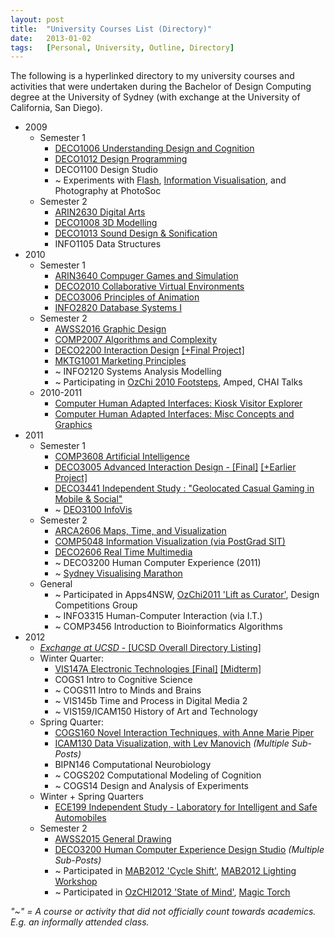 ```yaml
---
layout:	post
title:	"University Courses List (Directory)"
date:	2013-01-02
tags:	[Personal, University, Outline, Directory]
---
```


The following is a hyperlinked directory to my university courses and activities that were undertaken during the Bachelor of Design Computing degree at the University of Sydney (with exchange at the University of California, San Diego).

- 2009
	- Semester 1
		- [DECO1006 Understanding Design and Cognition](../../../2009/dc_s01e01/deco1006_understanding_design_and_cognition/DECO1006-Understanding-Design-Cognition.html)
		- [DECO1012 Design Programming](../../../2009/dc_s01e01/deco1012_design_programming/DECO1012-Design-Programming.html)
		- DECO1100 Design Studio
		- ~ Experiments with [Flash](../../../2009/dc_s01e01/misc/flash_uni_time/flash-sketches.html), [Information Visualisation](../../../2009/dc_s01e01/misc/information_visualisation/infographics/misc-infographics-2009.html), and Photography at PhotoSoc
	- Semester 2
		- [ARIN2630 Digital Arts](../../../2009/dc_s01e02/arin2630_digital_arts/ARIN2630-Digital-Arts.html)
		- [DECO1008 3D Modelling](../../../2009/dc_s01e02/deco1008_3d_modelling/DECO1008-3D-Modelling.html)
		- [DECO1013 Sound Design & Sonification](../../../2009/dc_s01e02/deco1013_sound_design_and_sonification/sound-design-and-sonification.html)
		- INFO1105 Data Structures
- 2010
	- Semester 1
		- [ARIN3640 Compuger Games and Simulation](../../../2010/dc_s02e01/arin3640_computer_games_and_simulation_cgs/arin3640-computer-games-and-simulation.html)
		- [DECO2010 Collaborative Virtual Environments](../../../2010/dc_s02e01/deco2010_collaborative_virtual_environments_cve/deco2010-collaborative-virtual-environments-the-amazing-maze.html)
		- [DECO3006 Principles of Animation](../../../2010/dc_s02e01/deco3006_principles_of_animation_poa/deco3006-principles-of-animation-chime.html)
		- [INFO2820 Database Systems I](../../../2010/dc_s02e01/info2120_info2820_database_systems_1_dbs/info2820-database-systems-1.html)
	- Semester 2
		- [AWSS2016 Graphic Design](../../../2010/dc_s02e02/awss2016_graphic_design_gd/awss2016-graphic-design.html)
		- [COMP2007 Algorithms and Complexity](../../../2010/dc_s02e02/comp2007_algorithms_and_complexity_ac/comp2007-algorithms-and-complexity.html)
		- [DECO2200 Interaction Design](../../../2010/dc_s02e02/deco2200_interaction_design_ixd/deco2200-interaction-design-ixd.html) [[+Final Project]](../../../2010/dc_s02e02/deco2200_interaction_design_ixd/deco2200-interaction-design-bounce.html)
		- [MKTG1001 Marketing Principles](../../../2010/dc_s02e02/mktg1001_marketing_principles_mp/mktg1001-marketing-principles.html)
		- ~ INFO2120 Systems Analysis Modelling
		- ~ Participating in [OzChi 2010 Footsteps](../../../2010/dc_s02e02/z_extras/ozchi_2010_footsteps/ozchi-2010-footsteps.html), Amped, CHAI Talks
	- 2010-2011
		- [Computer Human Adapted Interfaces: Kiosk Visitor Explorer](../../../2010/2010_2011_sit_snv/kiosk_visitor_explorer_kve/Australian-Museum-Visit-Planning-Kiosk.html)
		- [Computer Human Adapted Interfaces: Misc Concepts and Graphics](../../../2010/2010_2011_sit_snv/cruiser_snv_misc/Misc-Cruiser-Contepts-Graphics.html)
- 2011
	- Semester 1
		- [COMP3608 Artificial Intelligence](../../../2011/dc_s02.5e01/comp3608%20artificial_intelligence%20-%20ai/Artificial-Intelligence-101.html)
		- [DECO3005 Advanced Interaction Design - [Final]](../../../2011/dc_s02.5e01/deco3005%20advanced%20interaction%20design%20-%20aixd/ConText-App.html) [[+Earlier Project]](../../../2011/dc_s02.5e01/deco3005%20advanced%20interaction%20design%20-%20aixd/Place-the-Beat.html)
		- [DECO3441 Independent Study : "Geolocated Casual Gaming in Mobile & Social"](../../../2011/dc_s02.5e01/deco3441%20independent%20study%20with%20rob/Geolocated-Casual-Gaming-in-a-Mobile-and-Social-Context.html)
		- ~ [DEO3100 InfoVis](../../../2011/dc_s02.5e01/extra/deco3100_infovis/Some-InfoViz-Experiments-DECO3100.html)
	- Semester 2
		- [ARCA2606 Maps, Time, and Visualization](../../../2011/dc_s02.5e02/arca2606_maps_time_and_visualization/ARCA2606-Maps-Time-and-Visualization.html)
		- [COMP5048 Information Visualization (via PostGrad SIT)](../../../2011/dc_s02.5e02/comp5048_information_visualization/COMP5048-Information-Visualization.html)
		- [DECO2606 Real Time Multimedia](../../../2011/dc_s02.5e02/deco2606_real_time_multimedia_rtm/DECO2606-Casual-Immersive-Game-RTM.html)
		- ~ DECO3200 Human Computer Experience (2011)
		- ~ [Sydney Visualising Marathon](../../../2011/dc_s02.5e02/extra/sydney_visualising_marathon/Sydney-Visualizing-Marathon-2011.html)
	- General
		- ~ Participated in Apps4NSW, [OzChi2011 'Lift as Curator'](../../../2011/extras/ozchi2011_lift_as_curator/Lift-as-Curator-OzChi-2011.html), Design Competitions Group
		- ~ INFO3315 Human-Computer Interaction (via I.T.)
		- ~ COMP3456 Introduction to Bioinformatics Algorithms
- 2012
	- [_Exchange at UCSD_ - [UCSD Overall Directory Listing]](../../../2012/ucsd/UCSD-Overall-Post.html)
	- Winter Quarter:
		- [VIS147A Electronic Technologies [Final]](../../../2012/ucsd/quarter1_winter/vis147a_electronic_technologies/1%20final/Recorded-Reflection.html) [[Midterm]](../../../2012/ucsd/quarter1_winter/vis147a_electronic_technologies/0%20midterm/VIS147a-Midterm-Micropresent.html) 
		- COGS1 Intro to Cognitive Science
		- ~ COGS11 Intro to Minds and Brains
		- ~ VIS145b Time and Process in Digital Media 2
		- ~ VIS159/ICAM150 History of Art and Technology
	- Spring Quarter:
		- [COGS160 Novel Interaction Techniques, with Anne Marie Piper](../../../2012/ucsd/quarter2_spring/cogs160_novel_interaction_techniques/project_final_in-air_gestures/In-Air-Gestures.html)
		- [ICAM130 Data Visualization, with Lev Manovich](../../../2012/ucsd/quarter2_spring/icam130_data_visualization/creation/ICAM130-Data-Visualization-Course-Summary.html) _(Multiple Sub-Posts)_
		- BIPN146 Computational Neurobiology
		- ~	COGS202 Computational Modeling of Cognition
		- ~ COGS14 Design and Analysis of Experiments
	- Winter + Spring Quarters
		- [ECE199 Independent Study - Laboratory for Intelligent and Safe Automobiles](../../../2012/ucsd/lisa_ece199_independent_study/LISA-computer-vision-training.html)
	- Semester 2
		- [AWSS2015 General Drawing](../../../2012/usyd%20sem2/awss2015_general_drawing/General-Drawing.html)
		- [DECO3200 Human Computer Experience Design Studio](../../../2012/usyd%20sem2/deco3200_human_computer_experience_design_studio_hce/DECO3200-HCE.html) _(Multiple Sub-Posts)_
		- ~ Participated in [MAB2012 'Cycle Shift'](../../../2012/usyd%20sem2/external%20projects/mab2012_cycle_shift/Cycle-Shift.html), [MAB2012 Lighting Workshop](../../../2012/usyd%20sem2/external%20projects/mab2012_lighting_workshop/Responsive-Urban-Lighting-Workshop.html)
		- ~ Participated in [OzCHI2012 'State of Mind'](../../../2012/usyd%20sem2/external%20projects/ozchi2012_state_of_mind/State-of-Mind-OzChi2012.html), [Magic Torch](../../../2012/usyd%20sem2/external%20projects/magic_torch/Magic-Torch.html)

_"~" = A course or activity that did not officially count towards academics. E.g. an informally attended class._
